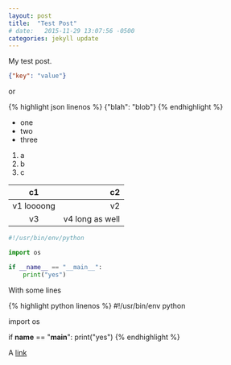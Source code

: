 ```yaml
---
layout: post
title:  "Test Post"
# date:   2015-11-29 13:07:56 -0500
categories: jekyll update
---
```


My test post.

```json
{"key": "value"}
```

or

{% highlight json linenos %}
{"blah": "blob"}
{% endhighlight %}

- one
- two
- three


1. a
2. b
3. c


|c1|c2|
|:-:|-:|
|v1 loooong|v2|
|v3|v4 long as well|


```python
#!/usr/bin/env/python

import os

if __name__ == "__main__":
    print("yes")
```

With some lines

{% highlight python linenos %}
#!/usr/bin/env python

import os

if __name__ == "__main__":
    print("yes")
{% endhighlight %}


A [link](https://google.com)